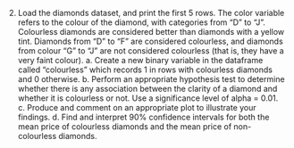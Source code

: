 2. Load the diamonds dataset, and print the first 5 rows.
   The color variable refers to the colour of the diamond, with categories from “D” to “J”.
   Colourless diamonds are considered better than diamonds with a yellow tint.
   Diamonds from “D” to “F” are considered colourless, and diamonds from colour “G” to “J” are not considered colourless (that is, they have a very faint colour).
    a. Create a new binary variable in the dataframe called “colourless” which records 1 in rows
    with colourless diamonds and 0 otherwise.
    b. Perform an appropriate hypothesis test to determine whether there is any association
    between the clarity of a diamond and whether it is colourless or not. Use a significance
    level of alpha = 0.01.
    c. Produce and comment on an appropriate plot to illustrate your findings.
    d. Find and interpret 90% confidence intervals for both the mean price of colourless diamonds
    and the mean price of non-colourless diamonds. 

